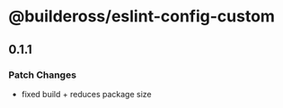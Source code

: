 # @buildeross/eslint-config-custom

## 0.1.1

### Patch Changes

- fixed build + reduces package size
